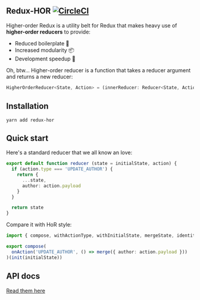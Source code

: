 Redux-HOR [![CircleCI](https://circleci.com/gh/pwlmaciejewski/redux-hor/tree/master.svg?style=svg)](https://circleci.com/gh/pwlmaciejewski/redux-hor/tree/master)
-----

Higher-order Redux is a utility belt for Redux that makes
heavy use of **higher-order reducers** to provide:

* Reduced boilerplate 🔩
* Increased modularity 📦
* Development speedup 🚄

Oh, btw... Higher-order reducer is a function that takes a reducer argument and returns a new reducer:

```typescript
HigherOrderReducer<State, Action> = (innerReducer: Reducer<State, Action>): Reducer<State, Action>
```


## Installation

```
yarn add redux-hor
```


## Quick start

Here's a standard reducer that we all know an love:

```typescript
export default function reducer (state = initialState, action) {
  if (action.type === 'UPDATE_AUTHOR') {
    return {
      ...state,
      author: action.payload
    }
  }

  return state
}
```

Compare it with HoR style:

```typescript
import { compose, withActionType, withInitialState, mergeState, identity } from 'redux-hor'

export compose(
  onAction('UPDATE_AUTHOR', () => merge({ author: action.payload }))
)(init(initialState))
```

## API docs

[Read them here](./API.md)
